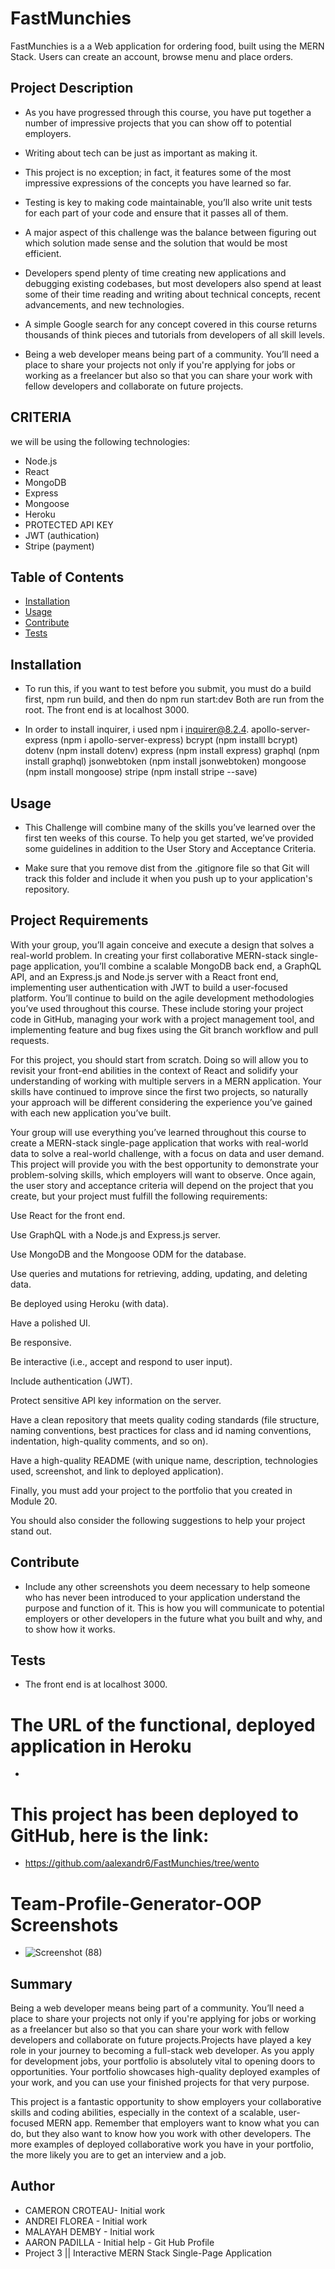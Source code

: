 # FastMunchies

FastMunchies is a a Web application for ordering food, built using the MERN Stack. Users can create an account, browse menu and place orders.


## Project Description

- As you have progressed through this course, you have put together a number of impressive projects that you can show off to potential employers.

-  Writing about tech can be just as important as making it.

- This project is no exception; in fact, it features some of the most impressive expressions of the concepts you have learned so far.

- Testing is key to making code maintainable, you’ll also write unit tests for each part of your code and ensure that it passes all of them.

- A major aspect of this challenge was the balance between figuring out which solution made sense and the solution that would be most efficient.

- Developers spend plenty of time creating new applications and debugging existing codebases, but most developers also spend at least some of their time reading and writing about technical concepts, recent advancements, and new technologies.

- A simple Google search for any concept covered in this course returns thousands of think pieces and tutorials from developers of all skill levels.

- Being a web developer means being part of a community. You’ll need a place to share your projects not only if you're applying for jobs or working as a freelancer but also so that you can share your work with fellow developers and collaborate on future projects.




## CRITERIA

we will be using the following technologies:


- Node.js
- React
- MongoDB
- Express
- Mongoose
- Heroku
- PROTECTED API KEY
- JWT (authication)
- Stripe (payment)






 ## Table of Contents

  - [Installation](#installation)
  - [Usage](#usage)
  - [Contribute](#contribute)
  - [Tests](#tests)
 
 
 
 ## Installation

  - To run this, if you want to test before you submit, you must do a build first, npm run build, and then do npm run start:dev 
Both are run from the root. The front end is at localhost 3000.

- In order to install inquirer, i used npm i inquirer@8.2.4.
apollo-server-express (npm i apollo-server-express)
bcrypt (npm installl bcrypt)
dotenv (npm install dotenv)
express (npm install express)
graphql (npm install graphql)
jsonwebtoken (npm install jsonwebtoken)
mongoose (npm install mongoose)
stripe (npm install stripe --save)



## Usage

  - This Challenge will combine many of the skills you’ve learned over the first ten weeks of this course. To help you get started, we’ve provided some guidelines in addition to the User Story and Acceptance Criteria.


  - Make sure that you remove dist from the .gitignore file so that Git will track this folder and include it when you push up to your application's repository.

 
## Project Requirements
With your group, you’ll again conceive and execute a design that solves a real-world problem. In creating your first collaborative MERN-stack single-page application, you’ll combine a scalable MongoDB back end, a GraphQL API, and an Express.js and Node.js server with a React front end, implementing user authentication with JWT to build a user-focused platform. You’ll continue to build on the agile development methodologies you’ve used throughout this course. These include storing your project code in GitHub, managing your work with a project management tool, and implementing feature and bug fixes using the Git branch workflow and pull requests.

For this project, you should start from scratch. Doing so will allow you to revisit your front-end abilities in the context of React and solidify your understanding of working with multiple servers in a MERN application. Your skills have continued to improve since the first two projects, so naturally your approach will be different considering the experience you’ve gained with each new application you’ve built.

Your group will use everything you’ve learned throughout this course to create a MERN-stack single-page application that works with real-world data to solve a real-world challenge, with a focus on data and user demand. This project will provide you with the best opportunity to demonstrate your problem-solving skills, which employers will want to observe. Once again, the user story and acceptance criteria will depend on the project that you create, but your project must fulfill the following requirements:

Use React for the front end.

Use GraphQL with a Node.js and Express.js server.

Use MongoDB and the Mongoose ODM for the database.

Use queries and mutations for retrieving, adding, updating, and deleting data.

Be deployed using Heroku (with data).

Have a polished UI.

Be responsive.

Be interactive (i.e., accept and respond to user input).

Include authentication (JWT).

Protect sensitive API key information on the server.

Have a clean repository that meets quality coding standards (file structure, naming conventions, best practices for class and id naming conventions, indentation, high-quality comments, and so on).

Have a high-quality README (with unique name, description, technologies used, screenshot, and link to deployed application).

Finally, you must add your project to the portfolio that you created in Module 20.

You should also consider the following suggestions to help your project stand out.




 ## Contribute 

 
 - Include any other screenshots you deem necessary to help someone who has never been introduced to your application understand the purpose and function of it. This is how you will communicate to potential employers or other developers in the future what you built and why, and to show how it works.


## Tests

  
  - The front end is at localhost 3000.





# The URL of the functional, deployed application in Heroku
* 
 

  # This project has been deployed to GitHub, here is the link:
  
  * https://github.com/aalexandr6/FastMunchies/tree/wento


  # Team-Profile-Generator-OOP Screenshots
 
* ![Screenshot (88)](https://github.com/aalexandr6/FastMunchies/assets/70625665/e72e01b8-2961-4122-9b79-41efab3ace4a)


## Summary

 Being a web developer means being part of a community. You’ll need a place to share your projects not only if you're applying for jobs or working as a freelancer but also so that you can share your work with fellow developers and collaborate on future projects.Projects have played a key role in your journey to becoming a full-stack web developer. As you apply for development jobs, your portfolio is absolutely vital to opening doors to opportunities. Your portfolio showcases high-quality deployed examples of your work, and you can use your finished projects for that very purpose.

This project is a fantastic opportunity to show employers your collaborative skills and coding abilities, especially in the context of a scalable, user-focused MERN app. Remember that employers want to know what you can do, but they also want to know how you work with other developers. The more examples of deployed collaborative work you have in your portfolio, the more likely you are to get an interview and a job.





## Author 
 * CAMERON CROTEAU-  Initial work 
 * ANDREI FLOREA - Initial work 
 * MALAYAH DEMBY -  Initial work 
 * AARON PADILLA - Initial help - Git Hub Profile
 * Project 3  ||  Interactive MERN Stack Single-Page Application
